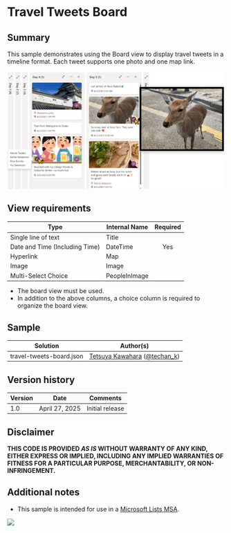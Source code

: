 # Travel Tweets Board

## Summary

This sample demonstrates using the Board view to display travel tweets in a timeline format. Each tweet supports one photo and one map link.

![screenshot of the sample](./assets/screenshot.png)

## View requirements

|Type                          |Internal Name|Required|
|------------------------------|-------------|:------:|
|Single line of text           |Title        |        |
|Date and Time (Including Time)|DateTime     |Yes     |
|Hyperlink                     |Map          |        |
|Image                         |Image        |        |
|Multi-Select Choice           |PeopleInImage|        |

- The board view must be used.
- In addition to the above columns, a choice column is required to organize the board view.

## Sample

Solution|Author(s)
--------|---------
travel-tweets-board.json | [Tetsuya Kawahara](https://github.com/tecchan1107) ([@techan_k](https://twitter.com/techan_k))

## Version history

Version |Date           |Comments
--------|---------------|--------------------------------
1.0     |April 27, 2025 |Initial release

## Disclaimer
**THIS CODE IS PROVIDED *AS IS* WITHOUT WARRANTY OF ANY KIND, EITHER EXPRESS OR IMPLIED, INCLUDING ANY IMPLIED WARRANTIES OF FITNESS FOR A PARTICULAR PURPOSE, MERCHANTABILITY, OR NON-INFRINGEMENT.**

## Additional notes

- This sample is intended for use in a [Microsoft Lists MSA](https://www.microsoft.com/microsoft-365/microsoft-lists-preview).

<img src="https://pnptelemetry.azurewebsites.net/list-formatting/view-samples/travel-tweets-board" />
